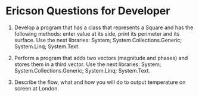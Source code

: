 # Ericson Questions for Developer

1.	Develop a program that has a class that represents a Square and has the following methods: enter value at its side, print its perimeter and its surface. Use the next libraries: System; System.Collections.Generic; System.Linq; System.Text.

2.	Perform a program that adds two vectors (magnitude and phases) and stores them in a third vector. Use the next libraries: System; System.Collections.Generic; System.Linq; System.Text.

3.	Describe the flow, what and how you will do to output temperature on screen at London.
